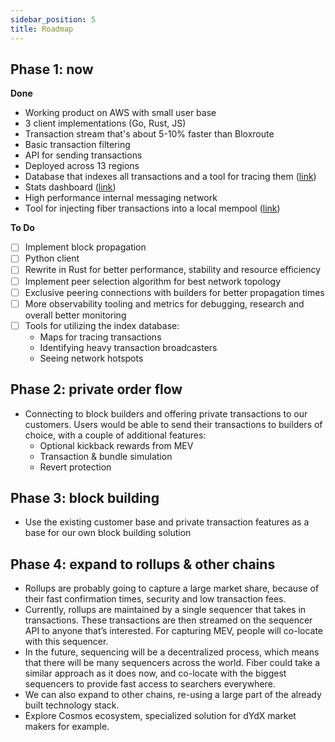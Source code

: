 ```yaml
---
sidebar_position: 5
title: Roadmap
---
```


## Phase 1: now

**Done**

- Working product on AWS with small user base
- 3 client implementations (Go, Rust, JS)
- Transaction stream that's about 5-10% faster than Bloxroute
- Basic transaction filtering
- API for sending transactions
- Deployed across 13 regions
- Database that indexes all transactions and a tool for tracing them ([link](/docs/usage/tracing))
- Stats dashboard ([link](http://fiber-stats.chainbound.io/d/h4zwdDK4z/fiber-stats?orgId=1&refresh=30s))
- High performance internal messaging network
- Tool for injecting fiber transactions into a local mempool ([link](/docs/usage/fiber-inject))

**To Do**
- [ ] Implement block propagation
- [ ] Python client
- [ ] Rewrite in Rust for better performance, stability and resource efficiency
- [ ] Implement peer selection algorithm for best network topology
- [ ] Exclusive peering connections with builders for better propagation times
- [ ] More observability tooling and metrics for debugging, research and overall better monitoring
- [ ] Tools for utilizing the index database:
    - Maps for tracing transactions
    - Identifying heavy transaction broadcasters
    - Seeing network hotspots

## Phase 2: private order flow
- Connecting to block builders and offering private transactions to our customers. Users would be able to send their transactions to builders of choice, with a couple of additional features:
    - Optional kickback rewards from MEV
    - Transaction & bundle simulation
    - Revert protection

## Phase 3: block building
- Use the existing customer base and private transaction features as a base for our own block building solution

## Phase 4: expand to rollups & other chains
- Rollups are probably going to capture a large market share, because of their fast confirmation times, security and low transaction fees.
- Currently, rollups are maintained by a single sequencer that takes in transactions. These transactions are then streamed on the sequencer API to anyone that’s interested. For capturing MEV, people will co-locate with this sequencer.
- In the future, sequencing will be a decentralized process, which means that there will be many sequencers across the world. Fiber could take a similar approach as it does now, and co-locate with the biggest sequencers to provide fast access to searchers everywhere.
- We can also expand to other chains, re-using a large part of the already built technology stack.
- Explore Cosmos ecosystem, specialized solution for dYdX market makers for example.